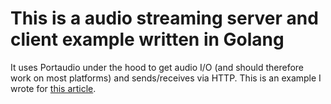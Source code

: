 # This is a audio streaming server and client example written in Golang

It uses Portaudio under the hood to get audio I/O (and should therefore work on most platforms) and sends/receives via HTTP. This is an example I wrote for [this article](https://medium.com/@valentijnnieman_79984/how-to-build-an-audio-streaming-server-in-go-part-1-1676eed93021).
